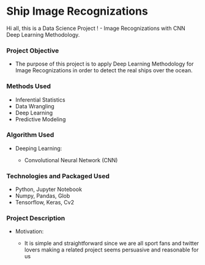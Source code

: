 # Ship Image Recognizations 
Hi all, this is a Data Science Project ! - Image Recognizations with CNN Deep Learning Methodology.


### Project Objective

* The purpose of this project is to apply Deep Learning Methodology for Image Recognizations in order to detect the real ships over the ocean.


### Methods Used

* Inferential Statistics
* Data Wrangling
* Deep Learning
* Predictive Modeling


### Algorithm Used

- Deeping Learning:

  - Convolutional Neural Network (CNN)
  
  
### Technologies and Packaged Used

* Python, Jupyter Notebook
* Numpy, Pandas, Glob
* Tensorflow, Keras, Cv2


### Project Description

* Motivation:

  - It is simple and straightforward since we are all sport fans and twitter lovers making a related project seems persuasive and reasonable for us 


